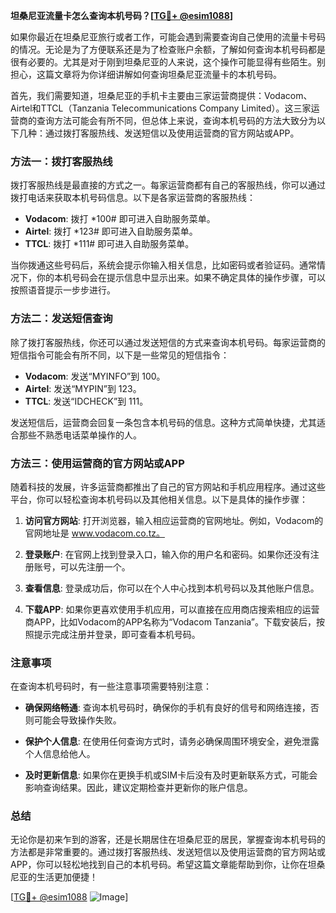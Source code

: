 **坦桑尼亚流量卡怎么查询本机号码？[[TG💪+ @esim1088](https://t.me/s/esim1088)]**

如果你最近在坦桑尼亚旅行或者工作，可能会遇到需要查询自己使用的流量卡号码的情况。无论是为了方便联系还是为了检查账户余额，了解如何查询本机号码都是很有必要的。尤其是对于刚到坦桑尼亚的人来说，这个操作可能显得有些陌生。别担心，这篇文章将为你详细讲解如何查询坦桑尼亚流量卡的本机号码。

首先，我们需要知道，坦桑尼亚的手机卡主要由三家运营商提供：Vodacom、Airtel和TTCL（Tanzania Telecommunications Company Limited）。这三家运营商的查询方法可能会有所不同，但总体上来说，查询本机号码的方法大致分为以下几种：通过拨打客服热线、发送短信以及使用运营商的官方网站或APP。

### 方法一：拨打客服热线

拨打客服热线是最直接的方式之一。每家运营商都有自己的客服热线，你可以通过拨打电话来获取本机号码信息。以下是各家运营商的客服热线：

- **Vodacom**: 拨打 *100# 即可进入自助服务菜单。
- **Airtel**: 拨打 *123# 即可进入自助服务菜单。
- **TTCL**: 拨打 *111# 即可进入自助服务菜单。

当你拨通这些号码后，系统会提示你输入相关信息，比如密码或者验证码。通常情况下，你的本机号码会在提示信息中显示出来。如果不确定具体的操作步骤，可以按照语音提示一步步进行。

### 方法二：发送短信查询

除了拨打客服热线，你还可以通过发送短信的方式来查询本机号码。每家运营商的短信指令可能会有所不同，以下是一些常见的短信指令：

- **Vodacom**: 发送“MYINFO”到 100。
- **Airtel**: 发送“MYPIN”到 123。
- **TTCL**: 发送“IDCHECK”到 111。

发送短信后，运营商会回复一条包含本机号码的信息。这种方式简单快捷，尤其适合那些不熟悉电话菜单操作的人。

### 方法三：使用运营商的官方网站或APP

随着科技的发展，许多运营商都推出了自己的官方网站和手机应用程序。通过这些平台，你可以轻松查询本机号码以及其他相关信息。以下是具体的操作步骤：

1. **访问官方网站**: 打开浏览器，输入相应运营商的官网地址。例如，Vodacom的官网地址是 www.vodacom.co.tz。
   
2. **登录账户**: 在官网上找到登录入口，输入你的用户名和密码。如果你还没有注册账号，可以先注册一个。

3. **查看信息**: 登录成功后，你可以在个人中心找到本机号码以及其他账户信息。

4. **下载APP**: 如果你更喜欢使用手机应用，可以直接在应用商店搜索相应的运营商APP，比如Vodacom的APP名称为“Vodacom Tanzania”。下载安装后，按照提示完成注册并登录，即可查看本机号码。

### 注意事项

在查询本机号码时，有一些注意事项需要特别注意：

- **确保网络畅通**: 查询本机号码时，确保你的手机有良好的信号和网络连接，否则可能会导致操作失败。
  
- **保护个人信息**: 在使用任何查询方式时，请务必确保周围环境安全，避免泄露个人信息给他人。

- **及时更新信息**: 如果你在更换手机或SIM卡后没有及时更新联系方式，可能会影响查询结果。因此，建议定期检查并更新你的账户信息。

### 总结

无论你是初来乍到的游客，还是长期居住在坦桑尼亚的居民，掌握查询本机号码的方法都是非常重要的。通过拨打客服热线、发送短信以及使用运营商的官方网站或APP，你可以轻松地找到自己的本机号码。希望这篇文章能帮助到你，让你在坦桑尼亚的生活更加便捷！

[[TG💪+ @esim1088](https://t.me/s/esim1088) ![Image](https://i.postimg.cc/4NQfJmqS/Snipaste-2025-05-13-00-14-12.png)]